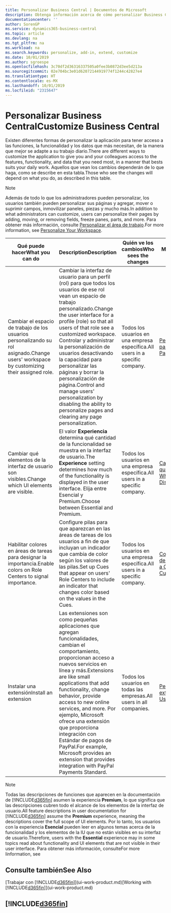 ```yaml
---
title: Personalizar Business Central | Documentos de Microsoft
description: Obtenga información acerca de cómo personalizar Business Central y agregar funcionalidades.
documentationcenter: ''
author: SorenGP
ms.service: dynamics365-business-central
ms.topic: article
ms.devlang: na
ms.tgt_pltfrm: na
ms.workload: na
ms.search.keywords: personalize, add-in, extend, customize
ms.date: 10/01/2019
ms.author: sgroespe
ms.openlocfilehash: 3c70df2d36316337505a0fee3b0872d3ee5d213a
ms.sourcegitcommit: 02e704bc3e01d62072144919774f1244c42827e4
ms.translationtype: HT
ms.contentlocale: es-MX
ms.lasthandoff: 10/01/2019
ms.locfileid: "2315647"
---
```

# <a name="customize-business-central"></a><span data-ttu-id="6c4a9-103">Personalizar Business Central</span><span class="sxs-lookup"><span data-stu-id="6c4a9-103">Customize Business Central</span></span>
<span data-ttu-id="6c4a9-104">Existen diferentes formas de personalizar la aplicación para tener acceso a las funciones, la funcionalidad y los datos que más necesitan, de la manera que mejor se adapte a su trabajo diario.</span><span class="sxs-lookup"><span data-stu-id="6c4a9-104">There are different ways to customize the application to give you and your colleagues access to the features, functionality, and data that you need most, in a manner that bests suits your daily work.</span></span> <span data-ttu-id="6c4a9-105">Aquellos que vean los cambios dependerán de lo que haga, como se describe en esta tabla.</span><span class="sxs-lookup"><span data-stu-id="6c4a9-105">Those who see the changes will depend on what you do, as described in this table.</span></span>

> [!NOTE]
> <span data-ttu-id="6c4a9-106">Además de todo lo que los administradores pueden personalizar, los usuarios también pueden personalizar sus páginas y agregar, mover o suprimir campos, inmovilizar paneles, piezas y mucho más.</span><span class="sxs-lookup"><span data-stu-id="6c4a9-106">In addition to what administrators can customize, users can personalize their pages by adding, moving, or removing fields, freeze panes, parts, and more.</span></span> <span data-ttu-id="6c4a9-107">Para obtener más información, consulte [Personalizar el área de trabajo](ui-personalization-user.md).</span><span class="sxs-lookup"><span data-stu-id="6c4a9-107">For more information, see [Personalize Your Workspace](ui-personalization-user.md).</span></span>

| <span data-ttu-id="6c4a9-108">Qué puede hacer</span><span class="sxs-lookup"><span data-stu-id="6c4a9-108">What you can do</span></span>    |  <span data-ttu-id="6c4a9-109">Description</span><span class="sxs-lookup"><span data-stu-id="6c4a9-109">Description</span></span>  |  <span data-ttu-id="6c4a9-110">Quién ve los cambios</span><span class="sxs-lookup"><span data-stu-id="6c4a9-110">Who sees the changes</span></span>  |  <span data-ttu-id="6c4a9-111">Más información</span><span class="sxs-lookup"><span data-stu-id="6c4a9-111">More information</span></span>  |
|-----|---------------|---------|-------|
|<span data-ttu-id="6c4a9-112">Cambiar el espacio de trabajo de los usuarios personalizando su rol asignado.</span><span class="sxs-lookup"><span data-stu-id="6c4a9-112">Change users' workspace by customizing their assigned role.</span></span>|<span data-ttu-id="6c4a9-113">Cambiar la interfaz de usuario para un perfil (rol) para que todos los usuarios de ese rol vean un espacio de trabajo personalizado.</span><span class="sxs-lookup"><span data-stu-id="6c4a9-113">Change the user interface for a profile (role) so that all users of that role see a customized workspace.</span></span> <span data-ttu-id="6c4a9-114">Controlar y administrar la personalización de usuarios desactivando la capacidad para personalizar las páginas y borrar la personalización de página.</span><span class="sxs-lookup"><span data-stu-id="6c4a9-114">Control and manage users' personalization by disabling the ability to personalize pages and clearing any page personalization.</span></span>|<span data-ttu-id="6c4a9-115">Todos los usuarios en una empresa específica.</span><span class="sxs-lookup"><span data-stu-id="6c4a9-115">All users in a specific company.</span></span>|[<span data-ttu-id="6c4a9-116">Personalizar páginas para perfiles</span><span class="sxs-lookup"><span data-stu-id="6c4a9-116">Customize Pages for Profiles</span></span>](ui-personalization-manage.md)|
|<span data-ttu-id="6c4a9-117">Cambiar qué elementos de la interfaz de usuario son visibles.</span><span class="sxs-lookup"><span data-stu-id="6c4a9-117">Change which UI elements are visible.</span></span>|<span data-ttu-id="6c4a9-118">El valor **Experiencia** determina qué cantidad de la funcionalidad se muestra en la interfaz de usuario.</span><span class="sxs-lookup"><span data-stu-id="6c4a9-118">The **Experience** setting determines how much of the functionality is displayed in the user interface.</span></span> <span data-ttu-id="6c4a9-119">Elija entre Esencial y Premium.</span><span class="sxs-lookup"><span data-stu-id="6c4a9-119">Choose between Essential and Premium.</span></span>|<span data-ttu-id="6c4a9-120">Todos los usuarios en una empresa específica.</span><span class="sxs-lookup"><span data-stu-id="6c4a9-120">All users in a specific company.</span></span>|[<span data-ttu-id="6c4a9-121">Cambiar las funciones que se muestran</span><span class="sxs-lookup"><span data-stu-id="6c4a9-121">Change Which Features are Displayed</span></span>](ui-experiences.md)|
|<span data-ttu-id="6c4a9-122">Habilitar colores en áreas de tareas para designar la importancia.</span><span class="sxs-lookup"><span data-stu-id="6c4a9-122">Enable colors on Role Centers to signal importance.</span></span>|<span data-ttu-id="6c4a9-123">Configure pilas para que aparezcan en las áreas de tareas de los usuarios a fin de que incluyan un indicador que cambia de color según los valores de las pilas.</span><span class="sxs-lookup"><span data-stu-id="6c4a9-123">Set up Cues that appear on users' Role Centers to include an indicator that changes color based on the values in the Cues.</span></span>|<span data-ttu-id="6c4a9-124">Todos los usuarios en una empresa específica.</span><span class="sxs-lookup"><span data-stu-id="6c4a9-124">All users in a specific company.</span></span>|[<span data-ttu-id="6c4a9-125">Configurar un indicador de color en pilas</span><span class="sxs-lookup"><span data-stu-id="6c4a9-125">Set Up a Colored Indicator on Cues</span></span>](admin-how-set-up-colored-indicator-on-cues.md)|
|<span data-ttu-id="6c4a9-126">Instalar una extensión</span><span class="sxs-lookup"><span data-stu-id="6c4a9-126">Install an extension</span></span>|<span data-ttu-id="6c4a9-127">Las extensiones son como pequeñas aplicaciones que agregan funcionalidades, cambian el comportamiento, proporcionan acceso a nuevos servicios en línea y más.</span><span class="sxs-lookup"><span data-stu-id="6c4a9-127">Extensions are like small applications that add functionality, change behavior, provide access to new online services, and more.</span></span> <span data-ttu-id="6c4a9-128">Por ejemplo, Microsoft ofrece una extensión que proporciona integración con Estándar de pagos de PayPal.</span><span class="sxs-lookup"><span data-stu-id="6c4a9-128">For example, Microsoft provides an extension that provides integration with PayPal Payments Standard.</span></span>|<span data-ttu-id="6c4a9-129">Todos los usuarios en todas las empresas.</span><span class="sxs-lookup"><span data-stu-id="6c4a9-129">All users in all companies.</span></span>|[<span data-ttu-id="6c4a9-130">Personalizar con extensiones</span><span class="sxs-lookup"><span data-stu-id="6c4a9-130">Customizing Using Extensions</span></span>](ui-extensions.md)|
> [!NOTE]
> <span data-ttu-id="6c4a9-131">Todas las descripciones de funciones que aparecen en la documentación de [!INCLUDE[d365fin](includes/d365fin_md.md)] asumen la experiencia **Premium**, lo que significa que las descripciones cubren todo el alcance de los elementos de la interfaz de usuario.</span><span class="sxs-lookup"><span data-stu-id="6c4a9-131">All feature descriptions in user documentation for [!INCLUDE[d365fin](includes/d365fin_md.md)] assume the **Premium** experience, meaning the descriptions cover the full scope of UI elements.</span></span> <span data-ttu-id="6c4a9-132">Por lo tanto, los usuarios con la experiencia **Esencial** pueden leer en algunos temas acerca de la funcionalidad y los elementos de la IU que no están visibles en su interfaz de usuario.</span><span class="sxs-lookup"><span data-stu-id="6c4a9-132">Therefore, users with the **Essential** experience may in some topics read about functionality and UI elements that are not visible in their user interface.</span></span> <span data-ttu-id="6c4a9-133">Para obtener más información, consulte</span><span class="sxs-lookup"><span data-stu-id="6c4a9-133">For more linformation, see</span></span>

## <a name="see-also"></a><span data-ttu-id="6c4a9-134">Consulte también</span><span class="sxs-lookup"><span data-stu-id="6c4a9-134">See Also</span></span>
<span data-ttu-id="6c4a9-135">[Trabajar con [!INCLUDE[d365fin](includes/d365fin_md.md)]](ui-work-product.md)</span><span class="sxs-lookup"><span data-stu-id="6c4a9-135">[Working with [!INCLUDE[d365fin](includes/d365fin_md.md)]](ui-work-product.md)</span></span>  

## [!INCLUDE[d365fin](includes/free_trial_md.md)]  

